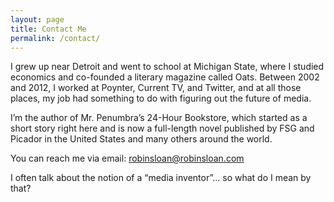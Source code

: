 ```yaml
---
layout: page
title: Contact Me
permalink: /contact/
---
```


I grew up near Detroit and went to school at Michigan State, where I studied economics and co-founded a literary magazine called Oats. Between 2002 and 2012, I worked at Poynter, Current TV, and Twitter, and at all those places, my job had something to do with figuring out the future of media.

I’m the author of Mr. Penumbra’s 24-Hour Bookstore, which started as a short story right here and is now a full-length novel published by FSG and Picador in the United States and many others around the world.

You can reach me via email: robinsloan@robinsloan.com

I often talk about the notion of a “media inventor”… so what do I mean by that?